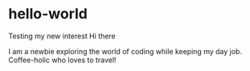 # hello-world
Testing my new interest
Hi there

I am a newbie exploring the world of coding while keeping my day job. 
Coffee-holic who loves to travel!
